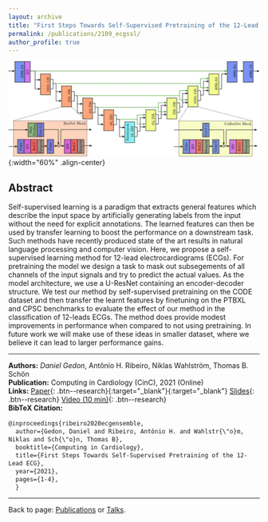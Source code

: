 ```yaml
---
layout: archive
title: "First Steps Towards Self-Supervised Pretraining of the 12-Lead ECG"
permalink: /publications/2109_ecgssl/
author_profile: true
---
```


![](/images/publications/2109_ecgssl.png){:width="60%" .align-center}

## Abstract

Self-supervised learning is a paradigm that extracts general features which describe the input space by artificially 
generating labels from the input without the need for explicit annotations. The learned features can then be used 
by transfer learning to boost the performance on a downstream task. Such methods have recently produced state of 
the art results in natural language processing and computer 
vision. Here, we propose a self-supervised learning method 
for 12-lead electrocardiograms (ECGs). For pretraining 
the model we design a task to mask out subsegements of all 
channels of the input signals and try to predict the actual 
values. As the model architecture, we use a U-ResNet containing an encoder-decoder structure. We test our method 
by self-supervised pretraining on the CODE dataset and 
then transfer the learnt features by finetuning on the PTBXL and CPSC benchmarks to evaluate the effect of our 
method in the classification of 12-leads ECGs. The method 
does provide modest improvements in performance when 
compared to not using pretraining. In future work we will 
make use of these ideas in smaller dataset, where we believe 
it can lead to larger performance gains.

---
**Authors:** *Daniel Gedon*, Antônio H. Ribeiro, Niklas Wahlström, Thomas B. Schön\
**Publication:** Computing in Cardiology (CinC), 2021 (Online)\
**Links:**
[Paper](https://www.cinc.org/2021/Program/accepted/162_Preprint.pdf){: .btn--research}{:target="_blank"}{:target="_blank"}
[Slides](/files/pdf/slides/210915_ssl_ecg_handout.pdf){: .btn--research}
[Video (10 min)](https://www.dropbox.com/s/bvpi2h7qzkg5kod/21_cinc_ssl_ecg.mp4?dl=0){: .btn--research}\
**BibTeX Citation:**
```
@inproceedings{ribeiro2020ecgensemble,
  author={Gedon, Daniel and Ribeiro, Antônio H. and Wahlstr{\"o}m, Niklas and Sch{\"o}n, Thomas B},
  booktitle={Computing in Cardiology},
  title={First Steps Towards Self-Supervised Pretraining of the 12-Lead ECG},
  year={2021},
  pages={1-4},
  }
```

---
Back to page: [Publications](\publications) or [Talks](\talks).
